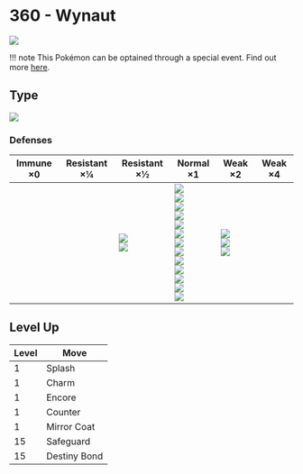 # 360 - Wynaut
![][360]

!!! note
    This Pokémon can be optained through a special event. Find out more [here](../../special_events/#baby-pokemon-egg-gift).

## Type

![][psychic]

### Defenses

Immune ×0 | Resistant ×¼ | Resistant ×½                       | Normal ×1                                                                                                                                                                                              | Weak ×2                                   | Weak ×4 | 
---       | ---          | ---                                | ---                                                                                                                                                                                                    | ---                                       | ---     | 
          |              | ![][fighting]<br> ![][psychic]<br> | ![][normal]<br> ![][flying]<br> ![][poison]<br> ![][ground]<br> ![][rock]<br> ![][steel]<br> ![][fire]<br> ![][water]<br> ![][grass]<br> ![][electric]<br> ![][ice]<br> ![][dragon]<br> ![][fairy]<br> | ![][bug]<br> ![][ghost]<br> ![][dark]<br> |         | 

## Level Up

Level | Move         | 
---   | ---          | 
1     | Splash       | 
1     | Charm        | 
1     | Encore       | 
1     | Counter      | 
1     | Mirror Coat  | 
15    | Safeguard    | 
15    | Destiny Bond | 

[360]: ../img/pokemon/360.png
[normal]: ../img/types/normal.png
[fire]: ../img/types/fire.png
[fighting]: ../img/types/fighting.png
[water]: ../img/types/water.png
[flying]: ../img/types/flying.png
[grass]: ../img/types/grass.png
[poison]: ../img/types/poison.png
[electric]: ../img/types/electric.png
[ground]: ../img/types/ground.png
[psychic]: ../img/types/psychic.png
[rock]: ../img/types/rock.png
[ice]: ../img/types/ice.png
[bug]: ../img/types/bug.png
[dragon]: ../img/types/dragon.png
[ghost]: ../img/types/ghost.png
[dark]: ../img/types/dark.png
[steel]: ../img/types/steel.png
[fairy]: ../img/types/fairy.png
